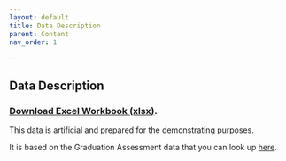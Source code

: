```yaml
---
layout: default
title: Data Description
parent: Content
nav_order: 1

---
```


## Data Description  
  
### [Download Excel Workbook (xlsx)](https://github.com/ubc-library-rc/excel1/raw/main/content/Excel_data.xlsx). 
   
   
This data is artificial and prepared for the demonstrating purposes.  

It is based on the Graduation Assessment data that you can look up [here](https://catalogue.data.gov.bc.ca/dataset/graduation-assessments/resource/44224f32-dc27-4f10-8703-8040ee3298bb).
